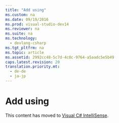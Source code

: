 ```yaml
---
title: "Add using"
ms.custom: na
ms.date: 09/19/2016
ms.prod: visual-studio-dev14
ms.reviewer: na
ms.suite: na
ms.technology: 
  - devlang-csharp
ms.tgt_pltfrm: na
ms.topic: article
ms.assetid: 2992cc48-5c7d-4c0c-9764-a5aadc5e5b49
caps.latest.revision: 20
translation.priority.mt: 
  - de-de
  - ja-jp
---
```

# Add using
This content has moved to [Visual C# IntelliSense](../Topic/Visual%20C%23%20IntelliSense.md).
